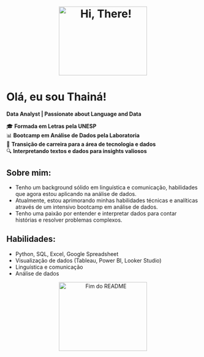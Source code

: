 <div align="center">
  <h1>
    <img src="https://media2.giphy.com/media/v1.Y2lkPTc5MGI3NjExN284ZzVvcXBjaTNpMXZyMnMxaHBlZzNjenFjdXVrbmU1bnZsc3hhMyZlcD12MV9pbnRlcm5hbF9naWZfYnlfaWQmY3Q9Zw/xT3i1hEJ7Eh8vtktMs/giphy.webp" alt="Hi, There!" width="230" height="180">
  </h1>
</div>


# Olá, eu sou Thainá!

**Data Analyst | Passionate about Language and Data**

🎓 **Formada em Letras pela UNESP**  
📊 **Bootcamp em Análise de Dados pela Laboratoria**  
🔄 **Transição de carreira para a área de tecnologia e dados**  
🔍 **Interpretando textos e dados para insights valiosos**

## Sobre mim:
- Tenho um background sólido em linguística e comunicação, habilidades que agora estou aplicando na análise de dados.
- Atualmente, estou aprimorando minhas habilidades técnicas e analíticas através de um intensivo bootcamp em análise de dados.
- Tenho uma paixão por entender e interpretar dados para contar histórias e resolver problemas complexos.

## Habilidades:
- Python, SQL, Excel, Google Spreadsheet
- Visualização de dados (Tableau, Power BI, Looker Studio)
- Linguística e comunicação
- Análise de dados

<div align="center">
  <img src="https://media0.giphy.com/media/v1.Y2lkPTc5MGI3NjExeDhydWlpdWFhMDNlanpidnpyejVrOG81Z3B6bDc0dXB4anJpemZqbiZlcD12MV9pbnRlcm5hbF9naWZfYnlfaWQmY3Q9Zw/SKGo6OYe24EBG/giphy.webp" alt="Fim do README" width="230" height="180">
</div>

<!--
**thaina-akegawa/thaina-akegawa** is a ✨ _special_ ✨ repository because its `README.md` (this file) appears on your GitHub profile.

Here are some ideas to get you started:

- 🔭 I’m currently working on ...
- 🌱 I’m currently learning ...
- 👯 I’m looking to collaborate on ...
- 🤔 I’m looking for help with ...
- 💬 Ask me about ...
- 📫 How to reach me: ...
- 😄 Pronouns: ...
- ⚡ Fun fact: ...
-->
